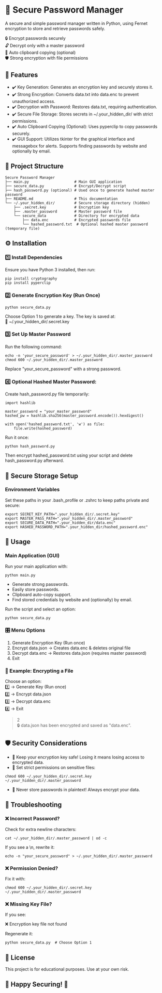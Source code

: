 # 🔐 Secure Password Manager

A secure and simple password manager written in Python, using Fernet encryption to store and retrieve passwords safely.

🔒 Encrypt passwords securely  
🔓 Decrypt only with a master password  
📂 Auto clipboard copying (optional)  
🛡️ Strong encryption with file permissions  

## 📌 Features

- ✔️ Key Generation: Generates an encryption key and securely stores it.
- ✔️ Strong Encryption: Converts data.txt into data.enc to prevent unauthorized access.
- ✔️ Decryption with Password: Restores data.txt, requiring authentication.
- ✔️ Secure File Storage: Stores secrets in ~/.your_hidden_dir/ with strict permissions.
- ✔️ Auto Clipboard Copying (Optional): Uses pyperclip to copy passwords securely.
- ✔️ GUI Support: Utilizes tkinter for the graphical interface and messagebox for alerts. Supports finding passwords by website and optionally by email.

## 📂 Project Structure

```
Secure Password Manager
├── main.py                     # Main GUI application
├── secure_data.py              # Encrypt/Decrypt script
├── hash_password.py (optional) # Used once to generate hashed master password
├── README.md                   # This documentation
└── ~/.your_hidden_dir/         # Secure storage directory (hidden)
    ├── .secret.key             # Encryption key
    ├── .master_password        # Master password file
    └── secure_data             # Directory for encrypted data
        ├── data.enc            # Encrypted passwords file
        └── hashed_password.txt  # Optional hashed master password (temporary file)
```

## ⚙️ Installation

### 1️⃣ Install Dependencies

Ensure you have Python 3 installed, then run:

```
pip install cryptography 
pip install pyperclip
```

### 2️⃣ Generate Encryption Key (Run Once)

```
python secure_data.py
```

Choose Option 1 to generate a key. The key is saved at:  
📍 ~/.your_hidden_dir/.secret.key

### 3️⃣ Set Up Master Password

Run the following command:

```
echo -n 'your_secure_password' > ~/.your_hidden_dir/.master_password
chmod 600 ~/.your_hidden_dir/.master_password
```

Replace "your_secure_password" with a strong password.

### 4️⃣ Optional Hashed Master Password:

Create hash_password.py file temporarily:

```
import hashlib

master_password = "your_master_password"
hashed_pw = hashlib.sha256(master_password.encode()).hexdigest()

with open('hashed_password.txt', 'w') as file:
    file.write(hashed_password)
```

Run it once:

```
python hash_password.py
```

Then encrypt hashed_password.txt using your script and delete hash_password.py afterward.

## 📂 Secure Storage Setup

### Environment Variables

Set these paths in your .bash_profile or .zshrc to keep paths private and secure:

```
export SECRET_KEY_PATH=".your_hidden_dir/.secret.key"
export MASTER_PASS_PATH=".your_hidden_dir/.master_password"
export SECURE_DATA_PATH=".your_hidden_dir/data.enc"
export HASHED_PASSWORD_PATH=".your_hidden_dir/hashed_password.enc"
```

## 🚀 Usage

### Main Application (GUI)

Run your main application with:

```
python main.py
```

- Generate strong passwords.
- Easily store passwords.
- Clipboard auto-copy support.
- Find stored credentials by website and (optionally) by email.

Run the script and select an option:

```
python secure_data.py
```

### 🎛️ Menu Options

1. Generate Encryption Key (Run once)
2. Encrypt data.json → Creates data.enc & deletes original file
3. Decrypt data.enc → Restores data.json (requires master password)
4. Exit

### 🔽 Example: Encrypting a File

Choose an option:  
1️⃣  -> Generate Key (Run once)  
2️⃣  -> Encrypt data.json  
3️⃣  -> Decrypt data.enc  
4️⃣  -> Exit  
> 2  
🔒 data.json has been encrypted and saved as "data.enc".

## 🛡️ Security Considerations

- 🔹 Keep your encryption key safe! Losing it means losing access to encrypted data.
- 🔹 Set strict permissions on sensitive files:

```
chmod 600 ~/.your_hidden_dir/.secret.key ~/.your_hidden_dir/.master_password
```

- 🔹 Never store passwords in plaintext! Always encrypt your data.

## 📌 Troubleshooting

### ❌ Incorrect Password?

Check for extra newline characters:

```
cat ~/.your_hidden_dir/.master_password | od -c
```

If you see a \n, rewrite it:

```
echo -n "your_secure_password" > ~/.your_hidden_dir/.master_password
```

### ❌ Permission Denied?

Fix it with:

```
chmod 600 ~/.your_hidden_dir/.secret.key ~/.your_hidden_dir/.master_password
```

### ❌ Missing Key File?

If you see:

❌ Encryption key file not found

Regenerate it:

```
python secure_data.py  # Choose Option 1
```

## 📜 License

This project is for educational purposes. Use at your own risk.

## 🎯 Happy Securing! 🔐